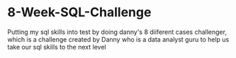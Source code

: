 # 8-Week-SQL-Challenge
Putting my sql skills into test by doing danny's 8 diiferent cases challenger, which is a challenge created by Danny who is a data analyst guru to help us take our sql skills to the next level
